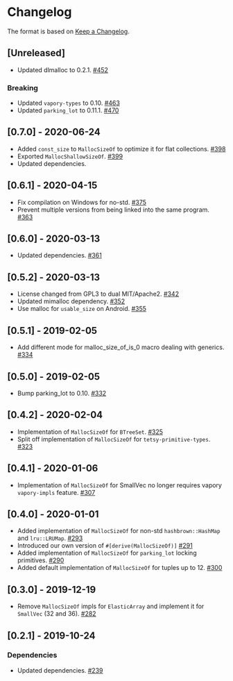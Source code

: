 # Changelog

The format is based on [Keep a Changelog].

[Keep a Changelog]: http://keepachangelog.com/en/1.0.0/

## [Unreleased]
- Updated dlmalloc to 0.2.1. [#452](https://github.com/tetcoin/tetsy-common/pull/452)

### Breaking
- Updated `vapory-types` to 0.10. [#463](https://github.com/tetcoin/tetsy-common/pull/463)
- Updated `parking_lot` to 0.11.1. [#470](https://github.com/tetcoin/tetsy-common/pull/470)

## [0.7.0] - 2020-06-24
- Added `const_size` to `MallocSizeOf` to optimize it for flat collections. [#398](https://github.com/tetcoin/tetsy-common/pull/398)
- Exported `MallocShallowSizeOf`. [#399](https://github.com/tetcoin/tetsy-common/pull/399)
- Updated dependencies.

## [0.6.1] - 2020-04-15
- Fix compilation on Windows for no-std. [#375](https://github.com/tetcoin/tetsy-common/pull/375)
- Prevent multiple versions from being linked into the same program. [#363](https://github.com/tetcoin/tetsy-common/pull/363)

## [0.6.0] - 2020-03-13
- Updated dependencies. [#361](https://github.com/tetcoin/tetsy-common/pull/361)

## [0.5.2] - 2020-03-13
- License changed from GPL3 to dual MIT/Apache2. [#342](https://github.com/tetcoin/tetsy-common/pull/342)
- Updated mimalloc dependency. [#352](https://github.com/tetcoin/tetsy-common/pull/352)
- Use malloc for `usable_size` on Android. [#355](https://github.com/tetcoin/tetsy-common/pull/355)

## [0.5.1] - 2019-02-05
- Add different mode for malloc_size_of_is_0 macro dealing with generics. [#334](https://github.com/tetcoin/tetsy-common/pull/334)

## [0.5.0] - 2019-02-05
- Bump parking_lot to 0.10. [#332](https://github.com/tetcoin/tetsy-common/pull/332)

## [0.4.2] - 2020-02-04
- Implementation of `MallocSizeOf` for `BTreeSet`. [#325](https://github.com/tetcoin/tetsy-common/pull/325)
- Split off implementation of `MallocSizeOf` for `tetsy-primitive-types`. [#323](https://github.com/tetcoin/tetsy-common/pull/323)

## [0.4.1] - 2020-01-06
- Implementation of `MallocSizeOf` for SmallVec no longer requires vapory `vapory-impls` feature. [#307](https://github.com/tetcoin/tetsy-common/pull/307)

## [0.4.0] - 2020-01-01
- Added implementation of `MallocSizeOf` for non-std `hashbrown::HashMap` and `lru::LRUMap`. [#293](https://github.com/tetcoin/tetsy-common/pull/293)
- Introduced our own version of `#[derive(MallocSizeOf)]` [#291](https://github.com/tetcoin/tetsy-common/pull/291)
- Added implementation of `MallocSizeOf` for `parking_lot` locking primitives. [#290](https://github.com/tetcoin/tetsy-common/pull/290)
- Added default implementation of `MallocSizeOf` for tuples up to 12. [#300](https://github.com/tetcoin/tetsy-common/pull/300)

## [0.3.0] - 2019-12-19
- Remove `MallocSizeOf` impls for `ElasticArray` and implement it for `SmallVec` (32 and 36). [#282](https://github.com/tetcoin/tetsy-common/pull/282)

## [0.2.1] - 2019-10-24
### Dependencies
- Updated dependencies. [#239](https://github.com/tetcoin/tetsy-common/pull/239)
